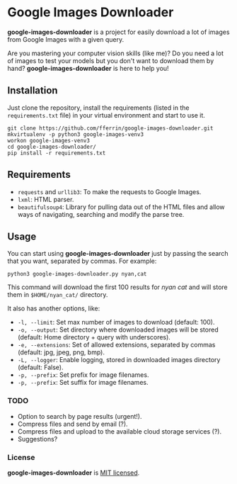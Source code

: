# Google Images Downloader

**google-images-downloader** is a project for easily download a lot of images from Google Images with a given query.

Are you mastering your computer vision skills (like me)? Do you need a lot of images to test your models but you don't want to download them by hand? **google-images-downloader** is here to help you!


## Installation

Just clone the repository, install the requirements (listed in the `requirements.txt` file) in your virtual environment and start to use it.

```
git clone https://github.com/fferrin/google-images-downloader.git
mkvirtualenv -p python3 google-images-venv3
workon google-images-venv3
cd google-images-downloader/
pip install -r requirements.txt
```

## Requirements

* `requests` and `urllib3`: To make the requests to Google Images.
* `lxml`: HTML parser.
* `beautifulsoup4`: Library for pulling data out of the HTML files and allow ways of navigating, searching and modify the parse tree.


## Usage

You can start using **google-images-downloader** just by passing the search that you want, separated by commas. For example:

```
python3 google-images-downloader.py nyan,cat
```

This command will download the first 100 results for *nyan cat* and will store them in `$HOME/nyan_cat/` directory.

It also has another options, like:
* ```-l, --limit```: Set max number of images to download (default: 100).
* ```-o, --output```: Set directory where downloaded images will be stored (default: Home directory + query with underscores).
* ```-e, --extensions```: Set of allowed extensions, separated by commas (default: jpg, jpeg, png, bmp).
* ```-L, --logger```: Enable logging, stored in downloaded images directory (default: False).
* ```-p, --prefix```: Set prefix for image filenames.
* ```-p, --prefix```: Set suffix for image filenames.


### TODO
* Option to search by page results (urgent!).
* Compress files and send by email (?).
* Compress files and upload to the available cloud storage services (?).
* Suggestions?


### License

**google-images-downloader** is [MIT licensed](./LICENSE).
